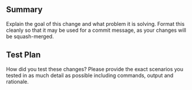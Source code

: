## Summary

Explain the goal of this change and what problem it is solving. Format this cleanly so that it may be used for a commit message, as your changes will be squash-merged.

## Test Plan

How did you test these changes? Please provide the exact scenarios you tested in as much detail as possible including commands, output and rationale.

